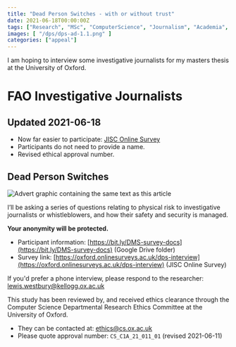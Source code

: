```yaml
---
title: "Dead Person Switches - with or without trust"
date: 2021-06-18T00:00:00Z
tags: ["Research", "MSc", "ComputerScience", "Journalism", "Academia", "InvestigativeJournalism", "DMS", "DeadManSwitch", "DPS", "DeadPersonSwitch" ]
images: [ "/dps/dps-ad-1.1.png" ]
categories: ["appeal"]
---
```


I am hoping to interview some investigative journalists for my masters thesis at the University of Oxford.

# FAO Investigative Journalists

## Updated 2021-06-18

* Now far easier to participate: [JISC Online Survey](https://oxford.onlinesurveys.ac.uk/dps-interview)
* Participants do not need to provide a name.
* Revised ethical approval number.

## Dead Person Switches

![Advert graphic containing the same text as this article](/dps/dps-ad-1.1.png)

I’ll be asking a series of questions relating to physical risk to investigative journalists or whistleblowers, and how their safety and security is managed.

**Your anonymity will be protected.**

* Participant information: [https://bit.ly/DMS-survey-docs](https://bit.ly/DMS-survey-docs) (Google Drive folder)
* Survey link: [https://oxford.onlinesurveys.ac.uk/dps-interview](https://oxford.onlinesurveys.ac.uk/dps-interview) (JISC Online Survey)

If you'd prefer a phone interview, please respond to the researcher: lewis.westbury@kellogg.ox.ac.uk

This study has been reviewed by, and received ethics clearance through the Computer Science Departmental Research Ethics Committee at the University of Oxford.

* They can be contacted at: ethics@cs.ox.ac.uk
* Please quote approval number: `CS_C1A_21_011_01` (revised 2021-06-11)